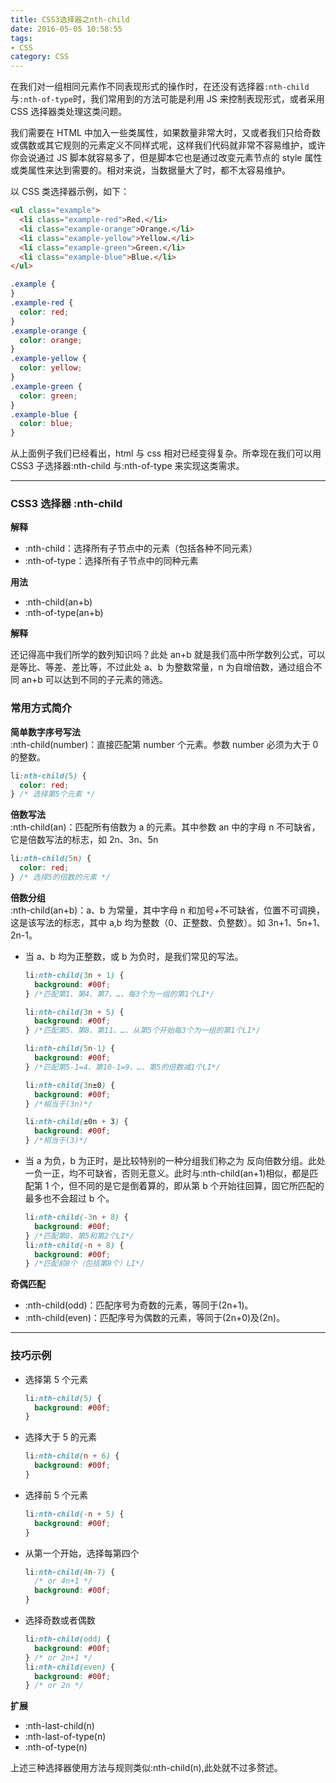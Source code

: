 ```yaml
---
title: CSS3选择器之nth-child
date: 2016-05-05 10:58:55
tags: 
- CSS
category: CSS
---
```


在我们对一组相同元素作不同表现形式的操作时，在还没有选择器`:nth-child`与`:nth-of-type`时，我们常用到的方法可能是利用 JS 来控制表现形式，或者采用 CSS 选择器类处理这类问题。

我们需要在 HTML 中加入一些类属性，如果数量非常大时，又或者我们只给奇数或偶数或其它规则的元素定义不同样式呢，这样我们代码就非常不容易维护，或许你会说通过 JS 脚本就容易多了，但是脚本它也是通过改变元素节点的 style 属性或类属性来达到需要的。相对来说，当数据量大了时，都不太容易维护。

以 CSS 类选择器示例，如下：

```html
<ul class="example">
  <li class="example-red">Red.</li>
  <li class="example-orange">Orange.</li>
  <li class="example-yellow">Yellow.</li>
  <li class="example-green">Green.</li>
  <li class="example-blue">Blue.</li>
</ul>
```

```css
.example {
}
.example-red {
  color: red;
}
.example-orange {
  color: orange;
}
.example-yellow {
  color: yellow;
}
.example-green {
  color: green;
}
.example-blue {
  color: blue;
}
```

从上面例子我们已经看出，html 与 css 相对已经变得复杂。所幸现在我们可以用 CSS3 子选择器:nth-child 与:nth-of-type 来实现这类需求。

---

### CSS3 选择器 :nth-child

**解释**

* :nth-child：选择所有子节点中的元素（包括各种不同元素）
* :nth-of-type：选择所有子节点中的同种元素

**用法**

* :nth-child(an+b)
* :nth-of-type(an+b)

**解释**

还记得高中我们所学的数列知识吗？此处 an+b 就是我们高中所学数列公式，可以是等比、等差、差比等，不过此处 a、b 为整数常量，n 为自增倍数，通过组合不同 an+b 可以达到不同的子元素的筛选。


### 常用方式简介

**简单数字序号写法**  
:nth-child(number)：直接匹配第 number 个元素。参数 number 必须为大于 0 的整数。

```css
li:nth-child(5) {
  color: red;
} /* 选择第5个元素 */
```

**倍数写法**  
:nth-child(an)：匹配所有倍数为 a 的元素。其中参数 an 中的字母 n 不可缺省，它是倍数写法的标志，如 2n、3n、5n

```css
li:nth-child(5n) {
  color: red;
} /* 选择5的倍数的元素 */
```

**倍数分组**  
:nth-child(an+b)：a、b 为常量，其中字母 n 和加号+不可缺省，位置不可调换，这是该写法的标志，其中 a,b 均为整数（0、正整数、负整数）。如 3n+1、5n+1、2n-1。

* 当 a、b 均为正整数，或 b 为负时，是我们常见的写法。

  ```css
  li:nth-child(3n + 1) {
    background: #00f;
  } /*匹配第1、第4、第7、…、每3个为一组的第1个LI*/

  li:nth-child(3n + 5) {
    background: #00f;
  } /*匹配第5、第8、第11、…、从第5个开始每3个为一组的第1个LI*/

  li:nth-child(5n-1) {
    background: #00f;
  } /*匹配第5-1=4、第10-1=9、…、第5的倍数减1个LI*/

  li:nth-child(3n±0) {
    background: #00f;
  } /*相当于(3n)*/

  li:nth-child(±0n + 3) {
    background: #00f;
  } /*相当于(3)*/
  ```

* 当 a 为负，b 为正时，是比较特别的一种分组我们称之为 反向倍数分组。此处一负一正，均不可缺省，否则无意义。此时与:nth-child(an+1)相似，都是匹配第 1 个，但不同的是它是倒着算的，即从第 b 个开始往回算，固它所匹配的最多也不会超过 b 个。

  ```css
  li:nth-child(-3n + 8) {
    background: #00f;
  } /*匹配第8、第5和第2个LI*/
  li:nth-child(-n + 8) {
    background: #00f;
  } /*匹配前8个（包括第8个）LI*/
  ```

**奇偶匹配**

* :nth-child(odd)：匹配序号为奇数的元素，等同于(2n+1)。
* :nth-child(even)：匹配序号为偶数的元素，等同于(2n+0)及(2n)。

---

### 技巧示例

* 选择第 5 个元素

  ```css
  li:nth-child(5) {
    background: #00f;
  }
  ```

* 选择大于 5 的元素

  ```css
  li:nth-child(n + 6) {
    background: #00f;
  }
  ```

* 选择前 5 个元素

  ```css
  li:nth-child(-n + 5) {
    background: #00f;
  }
  ```

* 从第一个开始，选择每第四个

  ```css
  li:nth-child(4n-7) {
    /* or 4n+1 */
    background: #00f;
  }
  ```

* 选择奇数或者偶数

  ```css
  li:nth-child(odd) {
    background: #00f;
  } /* or 2n+1 */
  li:nth-child(even) {
    background: #00f;
  } /* or 2n */
  ```

**扩展**

* :nth-last-child(n)
* :nth-last-of-type(n)
* :nth-of-type(n)

上述三种选择器使用方法与规则类似:nth-child(n),此处就不过多赘述。
